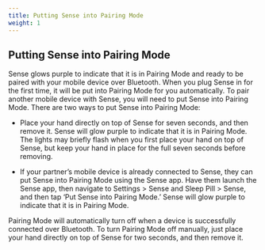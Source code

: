 ```yaml
---
title: Putting Sense into Pairing Mode
weight: 1
---
```


## Putting Sense into Pairing Mode


Sense glows purple to indicate that it is in Pairing Mode and ready to be paired with your mobile device over Bluetooth. When you plug Sense in for the first time, it will be put into Pairing Mode for you automatically. To pair another mobile device with Sense, you will need to put Sense into Pairing Mode. There are two ways to put Sense into Pairing Mode:


- Place your hand directly on top of Sense for seven seconds, and then remove it. Sense will glow purple to indicate that it is in Pairing Mode. The lights may briefly flash when you first place your hand on top of Sense, but keep your hand in place for the full seven seconds before removing.

- If your partner’s mobile device is already connected to Sense, they can put Sense into Pairing Mode using the Sense app. Have them launch the Sense app, then navigate to Settings > Sense and Sleep Pill > Sense, and then tap ‘Put Sense into Pairing Mode.’ Sense will glow purple to indicate that it is in Pairing Mode.


Pairing Mode will automatically turn off when a device is successfully connected over Bluetooth. To turn Pairing Mode off manually, just place your hand directly on top of Sense for two seconds, and then remove it. 
